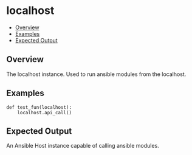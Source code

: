 # localhost

- [Overview](#overview)
- [Examples](#example)
- [Expected Output](#expected-output)

## Overview
The localhost instance. Used to run ansible modules from the localhost.

## Examples
```
def test_fun(localhost):
    localhost.api_call()
```

## Expected Output
An Ansible Host instance capable of calling ansible modules.